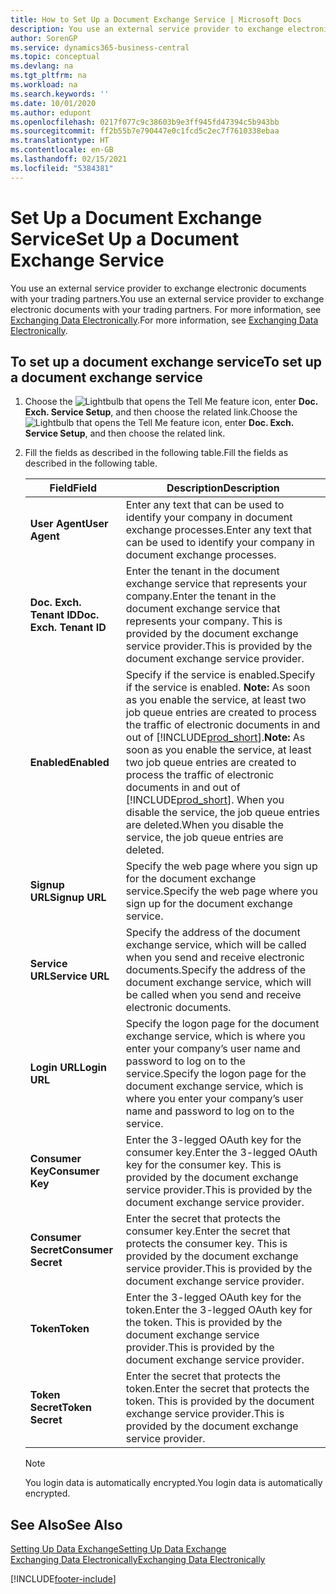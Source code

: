 ```yaml
---
title: How to Set Up a Document Exchange Service | Microsoft Docs
description: You use an external service provider to exchange electronic documents with your trading partners.
author: SorenGP
ms.service: dynamics365-business-central
ms.topic: conceptual
ms.devlang: na
ms.tgt_pltfrm: na
ms.workload: na
ms.search.keywords: ''
ms.date: 10/01/2020
ms.author: edupont
ms.openlocfilehash: 0217f077c9c38603b9e3ff945fd47394c5b943bb
ms.sourcegitcommit: ff2b55b7e790447e0c1fcd5c2ec7f7610338ebaa
ms.translationtype: HT
ms.contentlocale: en-GB
ms.lasthandoff: 02/15/2021
ms.locfileid: "5384381"
---
```

# <a name="set-up-a-document-exchange-service"></a><span data-ttu-id="eed73-103">Set Up a Document Exchange Service</span><span class="sxs-lookup"><span data-stu-id="eed73-103">Set Up a Document Exchange Service</span></span>
<span data-ttu-id="eed73-104">You use an external service provider to exchange electronic documents with your trading partners.</span><span class="sxs-lookup"><span data-stu-id="eed73-104">You use an external service provider to exchange electronic documents with your trading partners.</span></span> <span data-ttu-id="eed73-105">For more information, see [Exchanging Data Electronically](across-data-exchange.md).</span><span class="sxs-lookup"><span data-stu-id="eed73-105">For more information, see [Exchanging Data Electronically](across-data-exchange.md).</span></span>  

## <a name="to-set-up-a-document-exchange-service"></a><span data-ttu-id="eed73-106">To set up a document exchange service</span><span class="sxs-lookup"><span data-stu-id="eed73-106">To set up a document exchange service</span></span>  
1. <span data-ttu-id="eed73-107">Choose the ![Lightbulb that opens the Tell Me feature](media/ui-search/search_small.png "Tell me what you want to do") icon, enter **Doc. Exch. Service Setup**, and then choose the related link.</span><span class="sxs-lookup"><span data-stu-id="eed73-107">Choose the ![Lightbulb that opens the Tell Me feature](media/ui-search/search_small.png "Tell me what you want to do") icon, enter **Doc. Exch. Service Setup**, and then choose the related link.</span></span>  
2. <span data-ttu-id="eed73-108">Fill the fields as described in the following table.</span><span class="sxs-lookup"><span data-stu-id="eed73-108">Fill the fields as described in the following table.</span></span>  

    |<span data-ttu-id="eed73-109">Field</span><span class="sxs-lookup"><span data-stu-id="eed73-109">Field</span></span>|<span data-ttu-id="eed73-110">Description</span><span class="sxs-lookup"><span data-stu-id="eed73-110">Description</span></span>|  
    |---------------------------------|---------------------------------------|  
    |<span data-ttu-id="eed73-111">**User Agent**</span><span class="sxs-lookup"><span data-stu-id="eed73-111">**User Agent**</span></span>|<span data-ttu-id="eed73-112">Enter any text that can be used to identify your company in document exchange processes.</span><span class="sxs-lookup"><span data-stu-id="eed73-112">Enter any text that can be used to identify your company in document exchange processes.</span></span>|  
    |<span data-ttu-id="eed73-113">**Doc. Exch. Tenant ID**</span><span class="sxs-lookup"><span data-stu-id="eed73-113">**Doc. Exch. Tenant ID**</span></span>|<span data-ttu-id="eed73-114">Enter the tenant in the document exchange service that represents your company.</span><span class="sxs-lookup"><span data-stu-id="eed73-114">Enter the tenant in the document exchange service that represents your company.</span></span> <span data-ttu-id="eed73-115">This is provided by the document exchange service provider.</span><span class="sxs-lookup"><span data-stu-id="eed73-115">This is provided by the document exchange service provider.</span></span>|  
    |<span data-ttu-id="eed73-116">**Enabled**</span><span class="sxs-lookup"><span data-stu-id="eed73-116">**Enabled**</span></span>|<span data-ttu-id="eed73-117">Specify if the service is enabled.</span><span class="sxs-lookup"><span data-stu-id="eed73-117">Specify if the service is enabled.</span></span> <span data-ttu-id="eed73-118">**Note:**  As soon as you enable the service, at least two job queue entries are created to process the traffic of electronic documents in and out of [!INCLUDE[prod_short](includes/prod_short.md)].</span><span class="sxs-lookup"><span data-stu-id="eed73-118">**Note:**  As soon as you enable the service, at least two job queue entries are created to process the traffic of electronic documents in and out of [!INCLUDE[prod_short](includes/prod_short.md)].</span></span> <span data-ttu-id="eed73-119">When you disable the service, the job queue entries are deleted.</span><span class="sxs-lookup"><span data-stu-id="eed73-119">When you disable the service, the job queue entries are deleted.</span></span>|  
    |<span data-ttu-id="eed73-120">**Signup URL**</span><span class="sxs-lookup"><span data-stu-id="eed73-120">**Signup URL**</span></span>|<span data-ttu-id="eed73-121">Specify the web page where you sign up for the document exchange service.</span><span class="sxs-lookup"><span data-stu-id="eed73-121">Specify the web page where you sign up for the document exchange service.</span></span>|  
    |<span data-ttu-id="eed73-122">**Service URL**</span><span class="sxs-lookup"><span data-stu-id="eed73-122">**Service URL**</span></span>|<span data-ttu-id="eed73-123">Specify the address of the document exchange service, which will be called when you send and receive electronic documents.</span><span class="sxs-lookup"><span data-stu-id="eed73-123">Specify the address of the document exchange service, which will be called when you send and receive electronic documents.</span></span>|  
    |<span data-ttu-id="eed73-124">**Login URL**</span><span class="sxs-lookup"><span data-stu-id="eed73-124">**Login URL**</span></span>|<span data-ttu-id="eed73-125">Specify the logon page for the document exchange service, which is where you enter your company’s user name and password to log on to the service.</span><span class="sxs-lookup"><span data-stu-id="eed73-125">Specify the logon page for the document exchange service, which is where you enter your company’s user name and password to log on to the service.</span></span>|  
    |<span data-ttu-id="eed73-126">**Consumer Key**</span><span class="sxs-lookup"><span data-stu-id="eed73-126">**Consumer Key**</span></span>|<span data-ttu-id="eed73-127">Enter the 3-legged OAuth key for the consumer key.</span><span class="sxs-lookup"><span data-stu-id="eed73-127">Enter the 3-legged OAuth key for the consumer key.</span></span> <span data-ttu-id="eed73-128">This is provided by the document exchange service provider.</span><span class="sxs-lookup"><span data-stu-id="eed73-128">This is provided by the document exchange service provider.</span></span>|  
    |<span data-ttu-id="eed73-129">**Consumer Secret**</span><span class="sxs-lookup"><span data-stu-id="eed73-129">**Consumer Secret**</span></span>|<span data-ttu-id="eed73-130">Enter the secret that protects the consumer key.</span><span class="sxs-lookup"><span data-stu-id="eed73-130">Enter the secret that protects the consumer key.</span></span> <span data-ttu-id="eed73-131">This is provided by the document exchange service provider.</span><span class="sxs-lookup"><span data-stu-id="eed73-131">This is provided by the document exchange service provider.</span></span>|  
    |<span data-ttu-id="eed73-132">**Token**</span><span class="sxs-lookup"><span data-stu-id="eed73-132">**Token**</span></span>|<span data-ttu-id="eed73-133">Enter the 3-legged OAuth key for the token.</span><span class="sxs-lookup"><span data-stu-id="eed73-133">Enter the 3-legged OAuth key for the token.</span></span> <span data-ttu-id="eed73-134">This is provided by the document exchange service provider.</span><span class="sxs-lookup"><span data-stu-id="eed73-134">This is provided by the document exchange service provider.</span></span>|  
    |<span data-ttu-id="eed73-135">**Token Secret**</span><span class="sxs-lookup"><span data-stu-id="eed73-135">**Token Secret**</span></span>|<span data-ttu-id="eed73-136">Enter the secret that protects the token.</span><span class="sxs-lookup"><span data-stu-id="eed73-136">Enter the secret that protects the token.</span></span> <span data-ttu-id="eed73-137">This is provided by the document exchange service provider.</span><span class="sxs-lookup"><span data-stu-id="eed73-137">This is provided by the document exchange service provider.</span></span>|  

    > [!NOTE]  
    > <span data-ttu-id="eed73-138">You login data is automatically encrypted.</span><span class="sxs-lookup"><span data-stu-id="eed73-138">You login data is automatically encrypted.</span></span>

## <a name="see-also"></a><span data-ttu-id="eed73-139">See Also</span><span class="sxs-lookup"><span data-stu-id="eed73-139">See Also</span></span>  
[<span data-ttu-id="eed73-140">Setting Up Data Exchange</span><span class="sxs-lookup"><span data-stu-id="eed73-140">Setting Up Data Exchange</span></span>](across-set-up-data-exchange.md)  
[<span data-ttu-id="eed73-141">Exchanging Data Electronically</span><span class="sxs-lookup"><span data-stu-id="eed73-141">Exchanging Data Electronically</span></span>](across-data-exchange.md)


[!INCLUDE[footer-include](includes/footer-banner.md)]